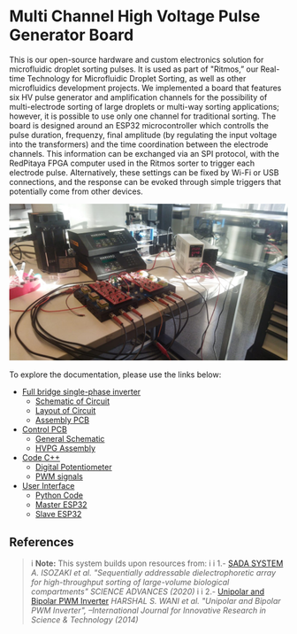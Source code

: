 # Multi Channel High Voltage Pulse Generator Board

This is our open-source hardware and custom electronics solution for microfluidic droplet sorting pulses. It is used as part of "Ritmos,” our Real-time Technology for Microfluidic Droplet Sorting, as well as other microfluidics development projects. We implemented a board that features six HV pulse generator and amplification channels for the possibility of multi-electrode sorting of large droplets or multi-way sorting applications; however, it is possible to use only one channel for traditional sorting. The board is designed around an ESP32 microcontroller which controlls the pulse duration, frequenzy, final amplitude (by regulating the input voltage into the transformers) and the time coordination between the electrode channels. This information can be exchanged via an SPI protocol, with the RedPitaya FPGA computer used in the Ritmos sorter to trigger each electrode pulse. Alternatively, these settings can be fixed by Wi-Fi or USB connections, and the response can be evoked through simple triggers that potentially come from other devices.


![](images/final_setup.jpeg)

To explore the documentation, please use the links below:

- [Full bridge single-phase inverter](testpage1.md)
  - [Schematic of Circuit](Schematic.md)
  - [Layout of Circuit](Layout.md)
  - [Assembly PCB](Datasheet.md)
- [Control PCB](testpage5.md)
  - [General Schematic](schematic2.md)
  - [HVPG Assembly](assembly2.md)
- [Code C++](widget.md)
  - [Digital Potentiometer](potentiometer.md)
  - [PWM signals](pwm.md)
- [User Interface](user_interface.md)
  - [Python Code](python.md)
  - [Master ESP32](master.md)
  - [Slave ESP32](slave.md)

## References

>i **Note:** This system builds upon resources from:
>i 
>i 1.- [SADA SYSTEM](https://www.science.org/doi/10.1126/sciadv.aba6712#supplementary-materials) *A. ISOZAKI et al. "Sequentially addressable dielectrophoretic array for high-throughput sorting of large-volume biological compartments" SCIENCE ADVANCES (2020)*
>i
>i 2.- [Unipolar and Bipolar PWM Inverter](images/IJIRSTV1I7111.pdf) *HARSHAL S. WANI et al. "Unipolar and Bipolar PWM Inverter", –International Journal for Innovative Research in Science & Technology (2014)*
